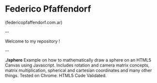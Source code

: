 # Federico Pfaffendorf
(federicopfaffendorf.com.ar)

--

Welcome to my repository !

--

**./sphere** Example on how to mathematically draw a sphere on an HTML5 Canvas using Javascript. Includes rotation and camera matrix concepts, matrix multiplication, spherical and cartesian coordinates and many other things. Tested on Chrome. HTML5 Code Validated.
